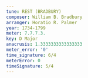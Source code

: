 ```yaml
---
tune: REST (BRADBURY)
composer: William B. Bradbury
arranger: Horatio R. Palmer
year: 1734-1799
meter: 7.7.7.3.
key: D Major
anacrusis: 1.3333333333333333
meter_error: '0'
time_signature: 6/4
meterError: 0
timeSignature: 5/4
---
```

